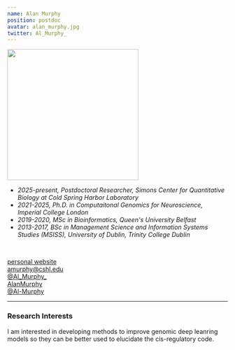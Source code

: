 ```yaml
---
name: Alan Murphy
position: postdoc 
avatar: alan_murphy.jpg
twitter: Al_Murphy_
---
```


<img width="300" src="{{site.baseurl}}/images/people/{{page.avatar}}" data-action="zoom">
<br>

- _2025-present, Postdoctoral Researcher, Simons Center for Quantitative Biology at Cold Spring Harbor Laboratory_ <br>
- _2021-2025, Ph.D. in Computaitonal Genomics for Neuroscience, Imperial College London_ <br>
- _2019-2020, MSc in Bioinformatics, Queen's University Belfast_ <br>
- _2013-2017, BSc in Management Science and Information Systems Studies (MSISS), University of Dublin, Trinity College Dublin_ <br>
<br>

<a href=""><i class="fa fa-envelope-o"></i> personal website</a><br>
<a href="mailto:amurphy@cshl.edu"><i class="fa fa-envelope-o"></i> amurphy@cshl.edu</a><br>
<a href="https://twitter.com/pkoo562"><i class="fa fa-twitter"></i> @Al_Murphy_ </a><br>
<a href="https://www.linkedin.com/in/alan-murphy-23aa019a"><i class="fa fa-linkedin-square"></i> AlanMurphy</a><br>
<a href="https://github.com/Al-Murphy"><i class="fa fa-github"></i> @Al-Murphy </a><br>

<hr>

### Research Interests

I am interested in developing methods to improve genomic deep leanring models so they can be better used to elucidate the cis-regulatory code. 
<br>
<br>
<br>

&nbsp;
&nbsp;
&nbsp;
&nbsp;
&nbsp;
&nbsp;
&nbsp;
&nbsp;
&nbsp;
&nbsp;
&nbsp;
&nbsp;
&nbsp;
&nbsp;
&nbsp;
&nbsp;
&nbsp;
&nbsp;
&nbsp;
&nbsp;
&nbsp;
&nbsp;
&nbsp;
&nbsp;

